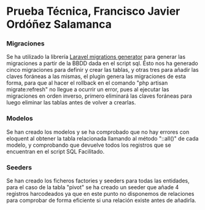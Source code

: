 # Prueba Técnica, Francisco Javier Ordóñez Salamanca

### Migraciones
Se ha utilizado la librería [Laravel migrations generator](https://github.com/kitloong/laravel-migrations-generator) para generar las migraciones a partir de la BBDD dada en el script sql.
Ésto nos ha generado cinco migraciones para definir y crear las tablas, y otras tres para añadir las claves foráneas a las mismas, el plugin genera las migraciones de esta forma, para que al hacer el rollback en el comando "php artisan migrate:refresh" no llegue a ocurrir un error, pues al ejecutar las migraciones en orden inverso, primero eliminará las claves foráneas para luego eliminar las tablas antes de volver a crearlas. 
### Modelos
Se han creado los modelos y se ha comprobado que no hay errores con eloquent al obtener la tabla relacionada llamando al método "::all()" de cada modelo, y comprobando que devuelve todos los registros que se encuentran en el script SQL Facilitado.
### Seeders
Se han creado los ficheros factories y seeders para todas las entidades, para el caso de la tabla "pivot" se ha creado un seeder que añade 4 registros harcodeados ya que en este punto no disponemos de relaciones para comprobar de forma eficiente si una relación existe antes de añadirla.
